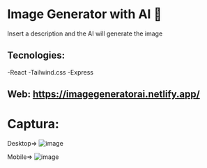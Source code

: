 
# Image Generator with AI :art:

Insert a description and the AI will generate the image

## Tecnologies:
-React
-Tailwind.css
-Express

## Web: https://imagegeneratorai.netlify.app/

# Captura:

Desktop=>
![image](https://user-images.githubusercontent.com/75167956/206909153-3246db69-6628-47a0-94e9-2b65b5a00ab7.png)

Mobile=>
![image](https://user-images.githubusercontent.com/75167956/206909181-96c2b439-0f74-47a5-9d20-952cf9307ef8.png)


